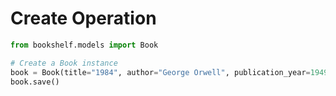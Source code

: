 # Create Operation

```python
from bookshelf.models import Book

# Create a Book instance
book = Book(title="1984", author="George Orwell", publication_year=1949)
book.save()
